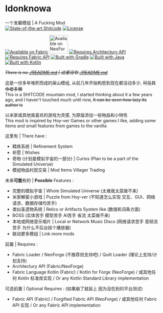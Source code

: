 # Idonknowa
一个发癫模组 | A Fucking Mod <br>
[![State-of-the-art Shitcode](https://img.shields.io/static/v1?label=State-of-the-art&message=Shitcode&color=7B5804)](https://github.com/trekhleb/state-of-the-art-shitcode)
[![License](https://img.shields.io/badge/license-Apache%20License%202.0-blue.svg?style=flat)](./LICENSE.txt)

[![Available on Fabric](https://cdn.jsdelivr.net/npm/@intergrav/devins-badges@3/assets/cozy/supported/fabric_vector.svg)](https://fabricmc.net/)
[<img alt="Available on NeoForge" height="60" src="https://ghp.ci/raw.githubusercontent.com/neoforged/NeoForge/refs/heads/1.21.x/docs/assets/neoforged_logo.png"/>](https://neoforged.net/)
[![Requires Architectury API](https://cdn.jsdelivr.net/npm/@intergrav/devins-badges@3/assets/cozy/requires/architectury-api_vector.svg)](https://modrinth.com/mod/architectury-api)
[![Requires Fabric API](https://cdn.jsdelivr.net/npm/@intergrav/devins-badges@3/assets/cozy/requires/fabric-api_vector.svg)](https://modrinth.com/mod/fabric-api)
[![Built with Gradle](https://cdn.jsdelivr.net/npm/@intergrav/devins-badges@3/assets/cozy/built-with/gradle_vector.svg)](https://gradle.org/)
[![Built with Java](https://cdn.jsdelivr.net/npm/@intergrav/devins-badges@3/assets/cozy/built-with/java_vector.svg)](https://java.com/)
[![Built with Kotlin](找不到/brain-404.png)](https://kotlinlang.org/)

~~*There is no [./README.md](./README.md) | 这里没有 [./README.md](./README.md)*~~

这是一份多年堆积而成的屎山模组, 从前几年开始构思到现在都没动多少, ~~可见其作者多懒~~<br>
This is a SHITCODE mountain mod, I started thinking about it a few years ago, and I haven't touched much until now, ~~It can be seen how lazy its author is~~

以米家或其他我喜欢的游戏为灵感, 为原版添加一些物品和小特性 <br>
This mod is inspired by Hoy-ver Games or other games I like, adding some items and small features from games to the vanilla

这里有 | There have :
* 精炼系统 | Refinement System
* 祈愿 | Wishes
* 奇物 (计划是模拟宇宙的一部分) | Curios (Plan to be a part of the Simulated Universe)
* 模组物品村民交易 | Mod Items Villager Trading

未来**可能**有的 | **Possible** Features :
* 完整的模拟宇宙 | Whole Simulated Universe (太难我太菜做不来)
* 米家解密小游戏 | Puzzle from Hoy-ver (不知道怎么实现 交互、GUI、网络请求、数据存储均苦手)
* 类似圣遗物系统 | Relics or Artifacts System like (数值和词条方面)
* BOSS (实体苦手 模型苦手 AI苦手 省流 太菜做不来)
* 本地或网络音乐唱片 | Local or Network Music Discs (网络请求苦手 音频流苦手 为什么不后台挂个播放器)
* 联动更多模组 | Link more mods


前置 | Requires :
* Fabric Loader / NeoForge (不推荐但支持吧) / Quilt Loader (理论上支持/计划支持)
* Architectury API (Fabric/NeoForge)
* Fabric Language Kotlin (Fabric) / Kotlin for Forge (NeoForge) / 或其他任何 Kotlin 标准库实现 / Or any Kotlin Standard Library implementation

可选前置 | Optional Requires : (如果崩了就装上 因为没在别的平台测试)
* Fabric API (Fabric) / Forgified Fabric API (NeoForge) / 或其他任何 Fabric API 实现 / Or any Fabric API implementation